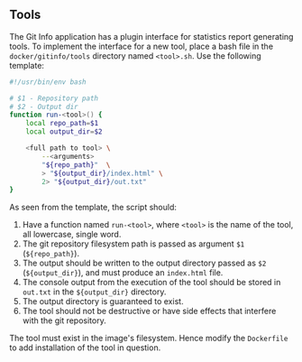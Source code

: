 Tools
-----

The Git Info application has a plugin interface for statistics report generating tools.
To implement the interface for a new tool, place a bash file in the `docker/gitinfo/tools`
directory named `<tool>.sh`. Use the following template:

```sh
#!/usr/bin/env bash

# $1 - Repository path
# $2 - Output dir
function run-<tool>() {
    local repo_path=$1
    local output_dir=$2

    <full path to tool> \
        --<arguments>
        "${repo_path}"  \
        > "${output_dir}/index.html" \
        2> "${output_dir}/out.txt"
}
```

As seen from the template, the script should:

1. Have a function named `run-<tool>`, where `<tool>` is the name of the tool,
   all lowercase, single word.
2. The git repository filesystem path is passed as argument `$1` (`${repo_path}`).
3. The output should be written to the output directory passed as
   `$2` (`${output_dir}`), and must produce an `index.html` file.
4. The console output from the execution of the tool should be stored in
   `out.txt` in the `${output_dir}` directory.
5. The output directory is guaranteed to exist.
6. The tool should not be destructive or have side effects that interfere with
   the git repository.

The tool must exist in the image's filesystem.
Hence modify the `Dockerfile` to add installation of the tool in question.
